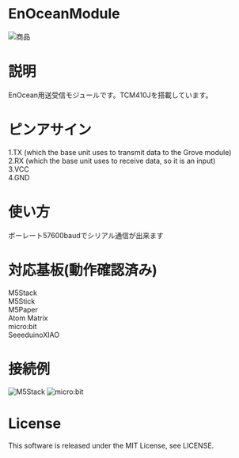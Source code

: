 # EnOceanModule
![商品](https://github.com/yukima77/EnOceanModule/blob/images/001.JPG)

# 説明
EnOcean用送受信モジュールです。TCM410Jを搭載しています。

# ピンアサイン
1.TX (which the base unit uses to transmit data to the Grove module)  
2.RX (which the base unit uses to receive data, so it is an input)  
3.VCC  
4.GND  

# 使い方
ボーレート57600baudでシリアル通信が出来ます

# 対応基板(動作確認済み)
M5Stack  
M5Stick  
M5Paper  
Atom Matrix  
micro:bit  
SeeeduinoXIAO

# 接続例
![M5Stack](https://github.com/yukima77/EnOceanModule/blob/images/002.JPG)
![micro:bit](https://github.com/yukima77/EnOceanModule/blob/images/003.JPG)

# License
This software is released under the MIT License, see LICENSE.
